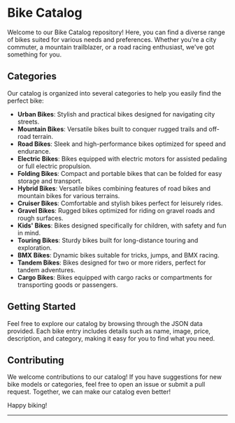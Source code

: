 

# Bike Catalog

Welcome to our Bike Catalog repository! Here, you can find a diverse range of bikes suited for various needs and preferences. Whether you're a city commuter, a mountain trailblazer, or a road racing enthusiast, we've got something for you.

## Categories

Our catalog is organized into several categories to help you easily find the perfect bike:

- **Urban Bikes**: Stylish and practical bikes designed for navigating city streets.
- **Mountain Bikes**: Versatile bikes built to conquer rugged trails and off-road terrain.
- **Road Bikes**: Sleek and high-performance bikes optimized for speed and endurance.
- **Electric Bikes**: Bikes equipped with electric motors for assisted pedaling or full electric propulsion.
- **Folding Bikes**: Compact and portable bikes that can be folded for easy storage and transport.
- **Hybrid Bikes**: Versatile bikes combining features of road bikes and mountain bikes for various terrains.
- **Cruiser Bikes**: Comfortable and stylish bikes perfect for leisurely rides.
- **Gravel Bikes**: Rugged bikes optimized for riding on gravel roads and rough surfaces.
- **Kids' Bikes**: Bikes designed specifically for children, with safety and fun in mind.
- **Touring Bikes**: Sturdy bikes built for long-distance touring and exploration.
- **BMX Bikes**: Dynamic bikes suitable for tricks, jumps, and BMX racing.
- **Tandem Bikes**: Bikes designed for two or more riders, perfect for tandem adventures.
- **Cargo Bikes**: Bikes equipped with cargo racks or compartments for transporting goods or passengers.

## Getting Started

Feel free to explore our catalog by browsing through the JSON data provided. Each bike entry includes details such as name, image, price, description, and category, making it easy for you to find what you need.

## Contributing

We welcome contributions to our catalog! If you have suggestions for new bike models or categories, feel free to open an issue or submit a pull request. Together, we can make our catalog even better!

Happy biking!

---

